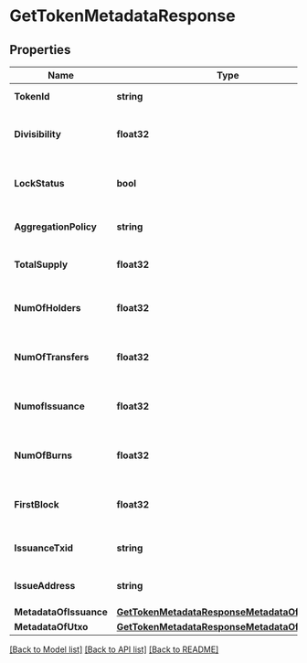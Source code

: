 # GetTokenMetadataResponse

## Properties
Name | Type | Description | Notes
------------ | ------------- | ------------- | -------------
**TokenId** | **string** | ID of the token | [optional] 
**Divisibility** | **float32** | Decimal places the token is divisible to | [optional] 
**LockStatus** | **bool** | Whether issuance of more tokens is locked | [optional] 
**AggregationPolicy** | **string** | Whether the tokens are aggregatable | [optional] 
**TotalSupply** | **float32** | Total number of tokens in supply | [optional] 
**NumOfHolders** | **float32** | Total number of addresses this token is held at | [optional] 
**NumOfTransfers** | **float32** | Total number of transactions of this token | [optional] 
**NumofIssuance** | **float32** | Total number of times this token has been issued | [optional] 
**NumOfBurns** | **float32** | Number of times tokens have been burned | [optional] 
**FirstBlock** | **float32** | Block number token was issued in | [optional] 
**IssuanceTxid** | **string** | TXID the token was issued with | [optional] 
**IssueAddress** | **string** | Address that issued the tokens | [optional] 
**MetadataOfIssuance** | [**GetTokenMetadataResponseMetadataOfIssuance**](getTokenMetadataResponse_metadataOfIssuance.md) |  | [optional] 
**MetadataOfUtxo** | [**GetTokenMetadataResponseMetadataOfIssuance**](getTokenMetadataResponse_metadataOfIssuance.md) |  | [optional] 

[[Back to Model list]](../README.md#documentation-for-models) [[Back to API list]](../README.md#documentation-for-api-endpoints) [[Back to README]](../README.md)


